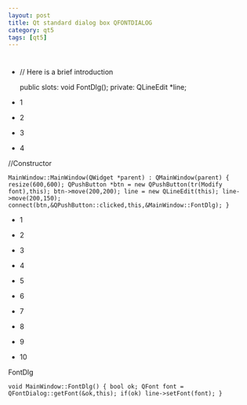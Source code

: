 ```yaml
---
layout: post
title: Qt standard dialog box QFONTDIALOG
category: qt5
tags: [qt5]
---
```

# 

## 

* // Here is a brief introduction
    
    public slots: void FontDlg(); private: QLineEdit *line;
    

* 1

* 2

* 3

* 4

//Constructor
    
    MainWindow::MainWindow(QWidget *parent) : QMainWindow(parent) { resize(600,600); QPushButton *btn = new QPushButton(tr(Modify font),this); btn->move(200,200); line = new QLineEdit(this); line->move(200,150); connect(btn,&QPushButton::clicked,this,&MainWindow::FontDlg); }
    

* 1

* 2

* 3

* 4

* 5

* 6

* 7

* 8

* 9

* 10

FontDlg
    
    void MainWindow::FontDlg() { bool ok; QFont font = QFontDialog::getFont(&ok,this); if(ok) line->setFont(font); }